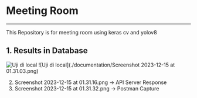 # Meeting Room
---
This Repository is for meeting room using keras cv and yolov8

## 1.  Results in Database
![Uji di local](./)
![Uji di local](./documentation/Screenshot 2023-12-15 at 01.31.03.png)

2. Screenshot 2023-12-15 at 01.31.16.png -> API Server Response
3. Screenshot 2023-12-15 at 01.31.32.png -> Postman Capture
